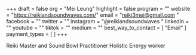 +++
draft = false
org = "Mei Leung"
highlight = false
program = ""
website = "https://reikiandsoundwaves.com/"
email = "reiki3mei@gmail.com "
facebook = ""
twitter = ""
instagram = "@reikiandsoundwaves "
linkedin = ""
youtube = ""
tiktok = ""
medium = ""
best_way_to_contact = [ "Email" ]
payment_types = [ ]
+++

Reiki Master and Sound Bowl Practitioner Holistic Energy worker

